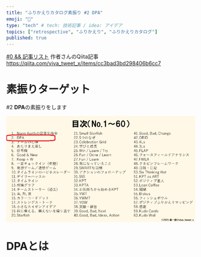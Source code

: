```yaml
---
title: "ふりかえりカタログ素振り #2 DPA"
emoji: "📝"
type: "tech" # tech: 技術記事 / idea: アイデア
topics: ["retrospective", "ふりかえり", "ふりかえりカタログ"]
published: true
---
```


[#0 && 記事リスト](/datsuns/articles/retrospective-su-bu-ri-0.md)
作者さんのQiita記事
https://qiita.com/viva_tweet_x/items/cc3bad3bd298406b6cc7

# 素振りターゲット

\#2 **DPA**の素振りをします

![target-2](/images/retrospective-su-bu-ri/2-target.png)

# DPAとは
